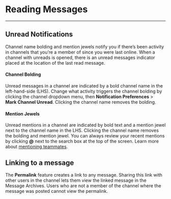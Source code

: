 # Reading Messages
_____

## Unread Notifications
Channel name bolding and mention jewels notify you if there’s been activity in channels that you’re a member of since you were last online. When a channel with unreads is opened, there is an unread messages indicator placed at the location of the last read message.

#### Channel Bolding
Unread messages in a channel are indicated by a bold channel name in the left-hand-side (LHS).  Change what activity triggers the channel bolding by clicking the channel dropdown menu, then **Notification Preferences** > **Mark Channel Unread**. Clicking the channel name removes the bolding.

#### Mention Jewels
Unread mentions in a channel are indicated by bold text and a mention jewel next to the channel name in the LHS. Clicking the channel name removes the bolding and mention jewel. You can always review your recent mentions by clicking **@** next to the search box at the top of the screen. Learn more about [mentioning teammates](http://docs.mattermost.com/help/messaging/mentioning-teammates.html).

## Linking to a message
The **Permalink** feature creates a link to any message. Sharing this link with other users in the channel lets them view the linked message in the Message Archives. Users who are not a member of the channel where the message was posted cannot view the permalink.
